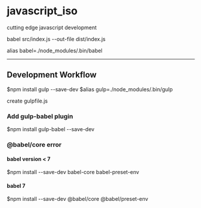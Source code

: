 # javascript_iso
cutting edge javascript development

babel src/index.js --out-file dist/index.js

alias babel=./node_modules/.bin/babel

- - -
## Development Workflow

$npm install gulp --save-dev
$alias gulp=./node_modules/.bin/gulp

create gulpfile.js

### Add gulp-babel plugin

$npm install gulp-babel --save-dev

### @babel/core error

#### babel version < 7
$npm install --save-dev babel-core babel-preset-env

#### babel 7
$npm install --save-dev @babel/core @babel/preset-env
